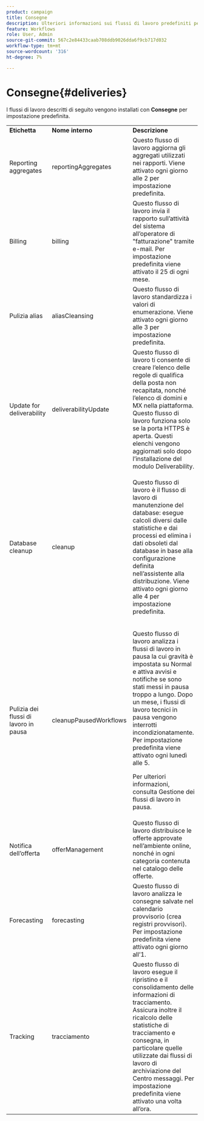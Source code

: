 ```yaml
---
product: campaign
title: Consegne
description: Ulteriori informazioni sui flussi di lavoro predefiniti per le consegne
feature: Workflows
role: User, Admin
source-git-commit: 567c2e84433caab708ddb9026dda6f9cb717d032
workflow-type: tm+mt
source-wordcount: '316'
ht-degree: 7%

---
```



# Consegne{#deliveries}



I flussi di lavoro descritti di seguito vengono installati con **Consegne** per impostazione predefinita.

<table> 
 <tbody> 
  <tr> 
   <td> <strong>Etichetta</strong><br /> </td> 
   <td> <strong>Nome interno</strong><br /> </td> 
   <td> <strong>Descrizione</strong><br /> </td> 
  </tr> 
  <tr> 
   <td> <span class="uicontrol">Reporting aggregates</span> <br /> </td> 
   <td> <span class="uicontrol">reportingAggregates</span> <br /> </td> 
   <td> Questo flusso di lavoro aggiorna gli aggregati utilizzati nei rapporti. Viene attivato ogni giorno alle 2 per impostazione predefinita.<br /> </td> 
  </tr> 
  <tr> 
   <td> <span class="uicontrol">Billing</span> <br /> </td> 
   <td> <span class="uicontrol">billing</span> <br /> </td> 
   <td> Questo flusso di lavoro invia il rapporto sull’attività del sistema all’operatore di "fatturazione" tramite e-mail. Per impostazione predefinita viene attivato il 25 di ogni mese.<br /> </td> 
  </tr> 
  <tr> 
   <td> <span class="uicontrol">Pulizia alias</span> <br /> </td> 
   <td> <span class="uicontrol">aliasCleansing</span> <br /> </td> 
   <td> Questo flusso di lavoro standardizza i valori di enumerazione. Viene attivato ogni giorno alle 3 per impostazione predefinita.<br /> </td> 
  </tr> 
  <tr> 
   <td> <span class="uicontrol">Update for deliverability</span> <br /> </td> 
   <td> <span class="uicontrol">deliverabilityUpdate</span> <br /> </td> 
   <td> Questo flusso di lavoro ti consente di creare l’elenco delle regole di qualifica della posta non recapitata, nonché l’elenco di domini e MX nella piattaforma. Questo flusso di lavoro funziona solo se la porta HTTPS è aperta. Questi elenchi vengono aggiornati solo dopo l’installazione del modulo Deliverability.<br /> </td> 
  </tr> 
  <tr> 
   <td> <span class="uicontrol">Database cleanup</span> <br /> </td> 
   <td> <span class="uicontrol">cleanup</span> <br /> </td> 
   <td> <p>Questo flusso di lavoro è il flusso di lavoro di manutenzione del database: esegue calcoli diversi dalle statistiche e dai processi ed elimina i dati obsoleti dal database in base alla configurazione definita nell’assistente alla distribuzione. Viene attivato ogni giorno alle 4 per impostazione predefinita.</p></td> 
  </tr> 
  <tr> 
   <td> <span class="uicontrol">Pulizia dei flussi di lavoro in pausa</span> <br /> </td> 
   <td> <span class="uicontrol">cleanupPausedWorkflows</span> <br /> </td> 
   <td> <p>Questo flusso di lavoro analizza i flussi di lavoro in pausa la cui gravità è impostata su Normal e attiva avvisi e notifiche se sono stati messi in pausa troppo a lungo. Dopo un mese, i flussi di lavoro tecnici in pausa vengono interrotti incondizionatamente. Per impostazione predefinita viene attivato ogni lunedì alle 5.</p> <p>Per ulteriori informazioni, consulta Gestione dei flussi di lavoro in pausa</a>.</p></td> 
  </tr> 
  <tr> 
   <td> <span class="uicontrol">Notifica dell’offerta</span> <br /> </td> 
   <td> <span class="uicontrol">offerManagement</span> <br /> </td> 
   <td> Questo flusso di lavoro distribuisce le offerte approvate nell’ambiente online, nonché in ogni categoria contenuta nel catalogo delle offerte.<br /> </td> 
  </tr> 
  <tr> 
   <td> <span class="uicontrol">Forecasting</span> <br /> </td> 
   <td> <span class="uicontrol">forecasting</span> <br /> </td> 
   <td> Questo flusso di lavoro analizza le consegne salvate nel calendario provvisorio (crea registri provvisori). Per impostazione predefinita viene attivato ogni giorno all’1.<br /> </td> 
  </tr> 
  <tr> 
   <td> <span class="uicontrol">Tracking</span> <br /> </td> 
   <td> <span class="uicontrol">tracciamento</span> <br /> </td> 
   <td> Questo flusso di lavoro esegue il ripristino e il consolidamento delle informazioni di tracciamento. Assicura inoltre il ricalcolo delle statistiche di tracciamento e consegna, in particolare quelle utilizzate dai flussi di lavoro di archiviazione del Centro messaggi. Per impostazione predefinita viene attivato una volta all’ora. <br /> </td> 
  </tr> 
 </tbody> 
</table>

